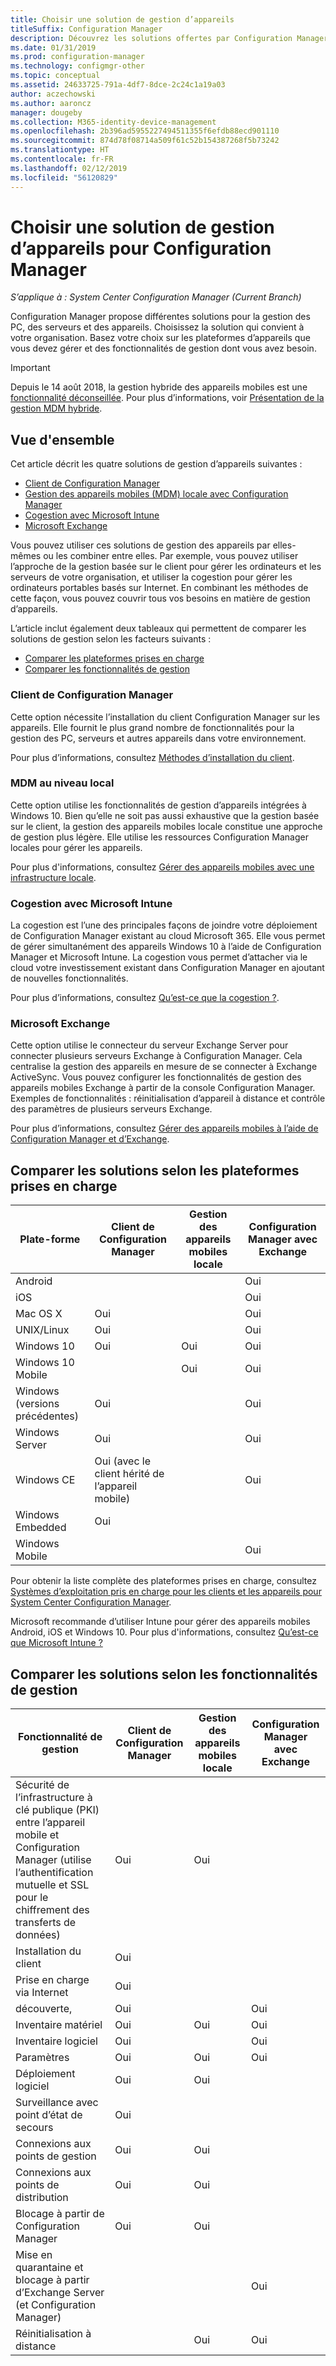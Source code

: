 ```yaml
---
title: Choisir une solution de gestion d’appareils
titleSuffix: Configuration Manager
description: Découvrez les solutions offertes par Configuration Manager pour la gestion des PC, des serveurs et des appareils.
ms.date: 01/31/2019
ms.prod: configuration-manager
ms.technology: configmgr-other
ms.topic: conceptual
ms.assetid: 24633725-791a-4df7-8dce-2c24c1a19a03
author: aczechowski
ms.author: aaroncz
manager: dougeby
ms.collection: M365-identity-device-management
ms.openlocfilehash: 2b396ad5955227494511355f6efdb88ecd901110
ms.sourcegitcommit: 874d78f08714a509f61c52b154387268f5b73242
ms.translationtype: HT
ms.contentlocale: fr-FR
ms.lasthandoff: 02/12/2019
ms.locfileid: "56120829"
---
```

# <a name="choose-a-device-management-solution-for-configuration-manager"></a>Choisir une solution de gestion d’appareils pour Configuration Manager

*S’applique à : System Center Configuration Manager (Current Branch)*

Configuration Manager propose différentes solutions pour la gestion des PC, des serveurs et des appareils. Choisissez la solution qui convient à votre organisation. Basez votre choix sur les plateformes d’appareils que vous devez gérer et des fonctionnalités de gestion dont vous avez besoin.  


> [!Important]  
> Depuis le 14 août 2018, la gestion hybride des appareils mobiles est une [fonctionnalité déconseillée](/sccm/core/plan-design/changes/deprecated/removed-and-deprecated-cmfeatures). Pour plus d’informations, voir [Présentation de la gestion MDM hybride](/sccm/mdm/understand/hybrid-mobile-device-management).<!--Intune feature 2683117-->  
<!-- SCCMDocs issue 1197 -->



## <a name="overview"></a>Vue d'ensemble

Cet article décrit les quatre solutions de gestion d’appareils suivantes : 
- [Client de Configuration Manager](#bkmk_sccm)
- [Gestion des appareils mobiles (MDM) locale avec Configuration Manager](#bkmk_opmdm)
- [Cogestion avec Microsoft Intune](#bkmk_intune)
- [Microsoft Exchange](#bkmk_opmdm)

Vous pouvez utiliser ces solutions de gestion des appareils par elles-mêmes ou les combiner entre elles. Par exemple, vous pouvez utiliser l’approche de la gestion basée sur le client pour gérer les ordinateurs et les serveurs de votre organisation, et utiliser la cogestion pour gérer les ordinateurs portables basés sur Internet. En combinant les méthodes de cette façon, vous pouvez couvrir tous vos besoins en matière de gestion d’appareils.  

L’article inclut également deux tableaux qui permettent de comparer les solutions de gestion selon les facteurs suivants : 
- [Comparer les plateformes prises en charge](#bkmk_comp1)
- [Comparer les fonctionnalités de gestion](#bkmk_comp2)


### <a name="bkmk_sccm"></a> Client de Configuration Manager  

Cette option nécessite l’installation du client Configuration Manager sur les appareils. Elle fournit le plus grand nombre de fonctionnalités pour la gestion des PC, serveurs et autres appareils dans votre environnement. 

Pour plus d’informations, consultez [Méthodes d’installation du client](/sccm/core/clients/deploy/plan/client-installation-methods).  


### <a name="bkmk_opmdm"></a> MDM au niveau local  

Cette option utilise les fonctionnalités de gestion d’appareils intégrées à Windows 10. Bien qu’elle ne soit pas aussi exhaustive que la gestion basée sur le client, la gestion des appareils mobiles locale constitue une approche de gestion plus légère. Elle utilise les ressources Configuration Manager locales pour gérer les appareils.  

Pour plus d'informations, consultez [Gérer des appareils mobiles avec une infrastructure locale](/sccm/mdm/understand/manage-mobile-devices-with-on-premises-infrastructure).  


### <a name="bkmk_comanage"></a> Cogestion avec Microsoft Intune

La cogestion est l’une des principales façons de joindre votre déploiement de Configuration Manager existant au cloud Microsoft 365. Elle vous permet de gérer simultanément des appareils Windows 10 à l’aide de Configuration Manager et Microsoft Intune. La cogestion vous permet d’attacher via le cloud votre investissement existant dans Configuration Manager en ajoutant de nouvelles fonctionnalités. 

Pour plus d’informations, consultez [Qu’est-ce que la cogestion ?](/sccm/comanage/overview).  


### <a name="bkmk_exchange"></a> Microsoft Exchange  

Cette option utilise le connecteur du serveur Exchange Server pour connecter plusieurs serveurs Exchange à Configuration Manager. Cela centralise la gestion des appareils en mesure de se connecter à Exchange ActiveSync. Vous pouvez configurer les fonctionnalités de gestion des appareils mobiles Exchange à partir de la console Configuration Manager. Exemples de fonctionnalités : réinitialisation d’appareil à distance et contrôle des paramètres de plusieurs serveurs Exchange.

Pour plus d’informations, consultez [Gérer des appareils mobiles à l’aide de Configuration Manager et d’Exchange](/sccm/mdm/deploy-use/manage-mobile-devices-with-exchange-activesync).  



## <a name="bkmk_comp1"></a> Comparer les solutions selon les plateformes prises en charge  

|Plate-forme|Client de Configuration Manager|Gestion des appareils mobiles locale|Configuration Manager avec Exchange|  
|--------|----------------------------|---------------|-----------------------------------|  
|Android| | |Oui|  
|iOS| | |Oui|  
|Mac OS X|Oui| |Oui|  
|UNIX/Linux|Oui| |Oui|  
|Windows 10|Oui|Oui|Oui|  
|Windows 10 Mobile| |Oui|Oui|  
|Windows (versions précédentes)|Oui| |Oui|  
|Windows Server|Oui| |Oui|  
|Windows CE|Oui (avec le client hérité de l’appareil mobile)| |Oui|  
|Windows Embedded|Oui| | |  
|Windows Mobile| | |Oui|  

Pour obtenir la liste complète des plateformes prises en charge, consultez [Systèmes d’exploitation pris en charge pour les clients et les appareils pour System Center Configuration Manager](configs/supported-operating-systems-for-clients-and-devices.md).

Microsoft recommande d’utiliser Intune pour gérer des appareils mobiles Android, iOS et Windows 10. Pour plus d'informations, consultez [Qu’est-ce que Microsoft Intune ?](https://docs.microsoft.com/intune/what-is-intune)



##  <a name="bkmk_comp2"></a> Comparer les solutions selon les fonctionnalités de gestion  

|Fonctionnalité de gestion|Client de Configuration Manager|Gestion des appareils mobiles locale|Configuration Manager avec Exchange|  
|--------|----------------------------|---------------|-----------------------------------|  
|Sécurité de l’infrastructure à clé publique (PKI) entre l’appareil mobile et Configuration Manager (utilise l’authentification mutuelle et SSL pour le chiffrement des transferts de données)|Oui|Oui| |  
|Installation du client|Oui| | |  
|Prise en charge via Internet|Oui| | |  
|découverte,|Oui| |Oui|  
|Inventaire matériel|Oui|Oui|Oui|  
|Inventaire logiciel|Oui| |Oui|  
|Paramètres|Oui|Oui|Oui|  
|Déploiement logiciel|Oui|Oui| |  
|Surveillance avec point d’état de secours|Oui| | |  
|Connexions aux points de gestion|Oui|Oui| |  
|Connexions aux points de distribution|Oui|Oui| |  
|Blocage à partir de Configuration Manager|Oui|Oui| |  
|Mise en quarantaine et blocage à partir d’Exchange Server (et Configuration Manager)| | |Oui|  
|Réinitialisation à distance| |Oui|Oui|  


